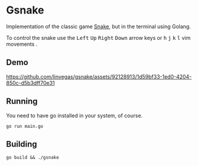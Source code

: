 # Gsnake

Implementation of the classic game [Snake](https://en.wikipedia.org/wiki/Snake_(video_game_genre)), but in the terminal using Golang.

To control the snake use the <kbd>Left</kbd> <kbd>Up</kbd> <kbd>Right</kbd> <kbd>Down</kbd> arrow keys or <kbd>h</kbd> <kbd>j</kbd> <kbd>k</kbd> <kbd>l</kbd> vim movements
.
## Demo

https://github.com/linvegas/gsnake/assets/92128913/1d59bf33-1ed0-4204-850c-d5b3dff70e31

## Running

You need to have go installed in your system, of course.

```console
go run main.go
```

## Building

```console
go build && ./gsnake
```
